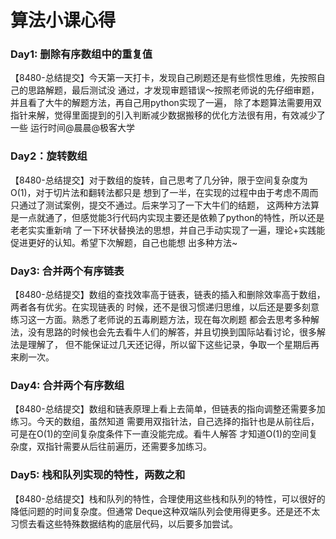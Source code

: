 # 算法小课心得
### Day1: 删除有序数组中的重复值
【8480-总结提交】今天第一天打卡，发现自己刷题还是有些惯性思维，先按照自己的思路解题，最后测试没
通过，才发现审题错误～按照老师说的先仔细审题，并且看了大牛的解题方法，再自己用python实现了一遍，
除了本题算法需要用双指针来解，觉得里面提到的引入判断减少数据搬移的优化方法很有用，有效减少了一些
运行时间@晨晨@极客大学
### Day2：旋转数组
【8480-总结提交】对于数组的旋转，自己思考了几分钟，限于空间复杂度为O(1)，对于切片法和翻转法都只是
想到了一半，在实现的过程中由于考虑不周而只通过了测试案例，提交不通过。后来学习了一下大牛们的结题，
这两种方法算是一点就通了，但感觉能3行代码内实现主要还是依赖了python的特性，所以还是老老实实重新啃
了一下环状替换法的思想，并自己手动实现了一遍，理论+实践能促进更好的认知。希望下次解题，自己也能想
出多种方法~
### Day3: 合并两个有序链表
【8480-总结提交】数组的查找效率高于链表，链表的插入和删除效率高于数组，两者各有优劣。在实现链表的
时候，还不是很习惯递归思维，以后还是要多刻意练习这一方面。熟悉了老师说的五毒刷题方法，现在每次刷题
都会去思考多种解法，没有思路的时候也会先去看牛人们的解答，并且切换到国际站看讨论，很多解法是理解了，
但不能保证过几天还记得，所以留下这些记录，争取一个星期后再来刷一次。
### Day4: 合并两个有序数组
【8480-总结提交】数组和链表原理上看上去简单，但链表的指向调整还需要多加练习。今天的数组，虽然知道
需要用双指针法，自己选择的指针也是从前往后，可是在O(1)的空间复杂度条件下一直没能完成。看牛人解答
才知道O(1)的空间复杂度，双指针需要从后往前遍历，还需要多加练习。
### Day5: 栈和队列实现的特性，两数之和
【8480-总结提交】栈和队列的特性，合理使用这些栈和队列的特性，可以很好的降低问题的时间复杂度。但通常
Deque这种双端队列会使用得更多。还是还不太习惯去看这些特殊数据结构的底层代码，以后要多加尝试。

